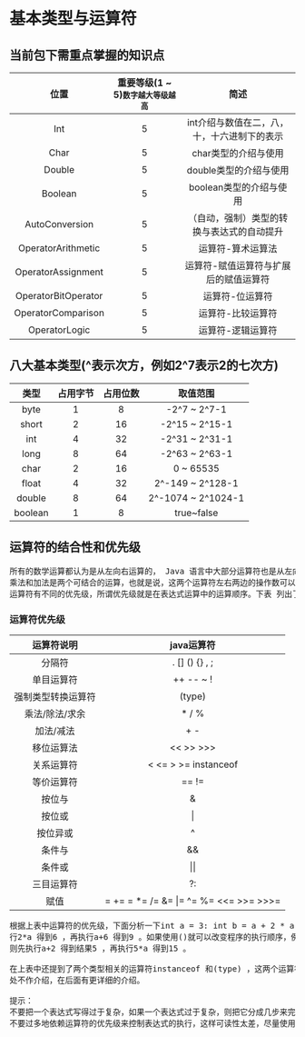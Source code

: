 # 基本类型与运算符

## 当前包下需重点掌握的知识点
| 位置 | 重要等级(1 ~ 5)<small>数字越大等级越高</small> | 简述 |
|:----:|:----:|:----:|
| Int | 5 | int介绍与数值在二，八，十，十六进制下的表示 |
| Char | 5 | char类型的介绍与使用 |
| Double | 5 | double类型的介绍与使用 |
| Boolean | 5 | boolean类型的介绍与使用 |
| AutoConversion | 5 | （自动，强制）类型的转换与表达式的自动提升 |
| OperatorArithmetic | 5 | 运算符-算术运算法 |
| OperatorAssignment | 5 | 运算符-赋值运算符与扩展后的赋值运算符 |
| OperatorBitOperator | 5 | 运算符-位运算符 |
| OperatorComparison | 5 | 运算符-比较运算符 |
| OperatorLogic | 5 | 运算符-逻辑运算符 |

## 八大基本类型(^表示次方，例如2^7表示2的七次方)
| 类型 | 占用字节 | 占用位数 | 取值范围 |
|:----:|:----:|:----:|:----:|
| byte | 1 | 8 | -2^7 ~ 2^7-1 |
| short | 2 | 16 | -2^15 ~ 2^15-1 |
| int | 4 | 32 | -2^31 ~ 2^31-1 |
| long | 8 | 64 | -2^63 ~ 2^63-1 |
| char | 2 | 16 | 0 ~ 65535 |
| float | 4 | 32 | 2^-149 ~ 2^128-1 |
| double | 8 | 64 | 2^-1074 ~ 2^1024-1 |
| boolean | 1 | 8 | true~false |

## 运算符的结合性和优先级
<pre>
所有的数学运算都认为是从左向右运算的， Java 语言中大部分运算符也是从左向右结合的，只有单目运算符、赋值运算符和三目运算符例外，其中，单目运算符、赋值运算符和三日运算符是从右向左结合的，也就是从右向左运算。
乘法和加法是两个可结合的运算，也就是说，这两个运算符左右两边的操作数可以互换位置而不会影响结果。
运算符有不同的优先级，所谓优先级就是在表达式运算中的运算顺序。下表 列出了包括分隔符在内的所有运算符的优先级顺序，上一行中的运算符总是优先于下一行的。
</pre>
### 运算符优先级
| 运算符说明 | java运算符 |
|:----:|:----:|
| 分隔符 | . [] () {} , ; |
| 单目运算符 | ++ -- ~ ! |
| 强制类型转换运算符 | (type) |
| 乘法/除法/求余 | * / % |
| 加法/减法 | + - |
| 移位运算法 | << >> >>> |
| 关系运算符 | < <= > >= instanceof |
| 等价运算符 | == != |
| 按位与 | & |
| 按位或 | &#124; |
| 按位异或 | ^ |
| 条件与 | && |
| 条件或 | &#124;&#124; |
| 三目运算符 | ?: |
| 赋值 | = += = *= /= &= &#124;= ^= %= <<= >>= >>>= |
<pre>
根据上表中运算符的优先级，下面分析一下int a = 3: int b = a + 2 * a 语句的执行过程。程序先执
行2*a 得到6 ，再执行a+6 得到9 。如果使用()就可以改变程序的执行顺序，例如int b = (a + 2) * a,
则先执行a+2 得到结果5 ，再执行5*a 得到15 。

在上表中还提到了两个类型相关的运算符instanceof 和(type) ，这两个运算符与类、继承有关，此
处不作介绍，在后面有更详细的介绍。

提示：
不要把一个表达式写得过于复杂，如果一个表达式过于复杂，则把它分成几步来完成;
不要过多地依赖运算符的优先级来控制表达式的执行，这样可读性太差，尽量使用()来控制表达式的执行顺序。
</pre>